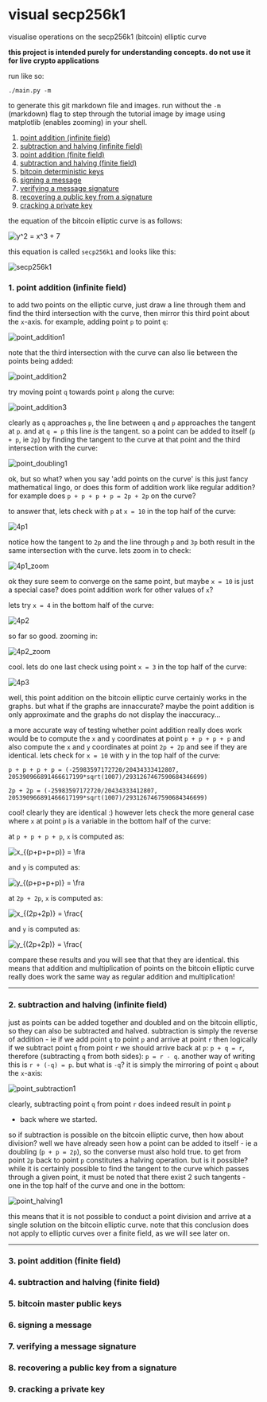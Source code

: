 # visual secp256k1

visualise operations on the secp256k1 (bitcoin) elliptic curve

**this project is intended purely for understanding concepts. do not use it for
live crypto applications**

run like so:

    ./main.py -m

to generate this git markdown file and images. run without the `-m` (markdown)
flag to step through the tutorial image by image using matplotlib (enables
zooming) in your shell.

1. [point addition (infinite field)](#1-point-addition-infinite-field)
2. [subtraction and halving (infinite field)](#2-subtraction-and-halving-infinite-field)
3. [point addition (finite field)](#3-point-addition-finite-field)
4. [subtraction and halving (finite field)](#4-subtraction-and-halving-finite-field)
5. [bitcoin deterministic keys](#5-bitcoin-deterministic-keys)
6. [signing a message](#6-signing-a-message)
7. [verifying a message signature](#7-verifying-a-message-signature)
8. [recovering a public key from a signature](#8-recovering-a-public-key-from-a-signature)
9. [cracking a private key](#9-cracking-a-private-key)

the equation of the bitcoin elliptic curve is as follows:

![y^2 = x^3 + 7](img/ca1362ad69.png)

this equation is called `secp256k1` and looks like this:

![secp256k1](img/secp256k1.png)

### 1. point addition (infinite field)

to add two points on the elliptic curve, just draw a line through them and find
the third intersection with the curve, then mirror this third point about the
`x`-axis. for example, adding point `p` to point `q`:

![point_addition1](img/point_addition1.png)

note that the third intersection with the curve can also lie between the
points being added:

![point_addition2](img/point_addition2.png)

try moving point `q` towards point `p` along the curve:

![point_addition3](img/point_addition3.png)

clearly as `q` approaches `p`, the line between `q` and `p` approaches the
tangent at `p`. and at `q = p` this line *is* the tangent. so a point can be
added to itself (`p + p`, ie `2p`) by finding the tangent to the curve at that
point and the third intersection with the curve:

![point_doubling1](img/point_doubling1.png)

ok, but so what? when you say 'add points on the curve' is this just fancy
mathematical lingo, or does this form of addition work like regular addition?
for example does `p + p + p + p = 2p + 2p` on the curve?

to answer that, lets check with `p` at `x = 10` in the top half of the curve:

![4p1](img/4p1.png)

notice how the tangent to `2p` and the line through `p` and `3p` both result
in the same intersection with the curve. lets zoom in to check:

![4p1_zoom](img/4p1_zoom.png)

ok they sure seem to converge on the same point, but maybe `x = 10` is just a
special case? does point addition work for other values of `x`?

lets try `x = 4` in the bottom half of the curve:

![4p2](img/4p2.png)

so far so good. zooming in:

![4p2_zoom](img/4p2_zoom.png)

cool. lets do one last check using point `x = 3` in the top half
of the curve:

![4p3](img/4p3.png)

well, this point addition on the bitcoin elliptic curve certainly
works in the graphs. but what if the graphs are innaccurate? maybe the point
addition is only approximate and the graphs do not display the inaccuracy...

a more accurate way of testing whether point addition really does work would be
to compute the `x` and `y` coordinates at point `p + p + p + p` and also compute
the `x` and `y` coordinates at point `2p + 2p` and see if they are identical.
lets check for `x = 10` with y in the top half of the curve:

`p + p + p + p = (-25983597172720/20434333412807, 205390966891466617199*sqrt(1007)/2931267467590684346699)`

`2p + 2p = (-25983597172720/20434333412807, 205390966891466617199*sqrt(1007)/2931267467590684346699)`

cool! clearly they are identical :) however lets check the more
general case where `x` at point `p` is a variable in the bottom half of the
curve:

at `p + p + p + p`, `x` is computed as:

![x_{(p+p+p+p)} = \fra](img/c709765967.png)

and `y` is computed as:

![y_{(p+p+p+p)} = \fra](img/bc84bd5d14.png)

at `2p + 2p`, `x` is computed as:

![x_{(2p+2p)} = \frac{](img/dfff8fba0a.png)

and `y` is computed as:

![y_{(2p+2p)} = \frac{](img/985d81f486.png)

compare these results and you will see that that they are
identical. this means that addition and multiplication of points on the bitcoin
elliptic curve really does work the same way as regular addition and
multiplication!

--------------------------------------------------------------------------------

### 2. subtraction and halving (infinite field)

just as points can be added together and doubled and on the bitcoin elliptic, so
they can also be subtracted and halved. subtraction is simply the reverse of
addition - ie if we add point `q` to point `p` and arrive at point `r` then
logically if we subtract point `q` from point `r` we should arrive back at `p`:
`p + q = r`, therefore (subtracting `q` from both sides): `p = r - q`. another
way of writing this is `r + (-q) = p`. but what is `-q`? it is simply the
mirroring of point `q` about the `x`-axis:

![point_subtraction1](img/point_subtraction1.png)

clearly, subtracting point `q` from point `r` does indeed result in point `p`
- back where we started.

so if subtraction is possible on the bitcoin elliptic curve, then how about
division? well we have already seen how a point can be added to itself - ie a
doubling (`p + p = 2p`), so the converse must also hold true. to get from point
`2p` back to point `p` constitutes a halving operation. but is it possible?
while it is certainly possible to find the tangent to the curve which passes
through a given point, it must be noted that there exist 2 such tangents - one
in the top half of the curve and one in the bottom:

![point_halving1](img/point_halving1.png)

this means that it is not possible to conduct a point division
and arrive at a single solution on the bitcoin elliptic curve. note that this
conclusion does not apply to elliptic curves over a finite field, as we will see
later on.

--------------------------------------------------------------------------------

### 3. point addition (finite field)
### 4. subtraction and halving (finite field)
### 5. bitcoin master public keys
### 6. signing a message
### 7. verifying a message signature
### 8. recovering a public key from a signature
### 9. cracking a private key

